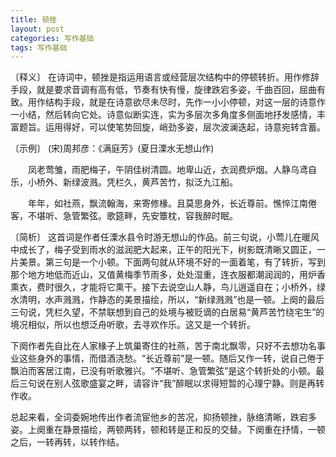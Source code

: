 ```yaml
---
title: 顿挫
layout: post
categories: 写作基础
tags: 写作基础
---
```


〔释义〕 在诗词中，顿挫是指运用语言或经营层次结构中的停顿转折。用作修辞手段，就是要求音调有高有低，节奏有快有慢，旋律跌宕多姿，千曲百回，屈曲有致。用作结构手段，就是在诗意欲尽未尽时，先作一小小停顿，对这一层的诗意作一小结，然后转向它处。诗意似断实连，实为多层次多角度多侧面地抒发感情，丰富题旨。运用得好，可以使笔势回旋，峭劲多姿，层次波澜迭起，诗意宛转含蓄。

〔示例〕 (宋)周邦彦：《满庭芳》(夏日溧水无想山作)

　　凤老莺雏，雨肥梅子，午阴佳树清圆。地卑山近，衣润费炉烟。人静乌鸢自乐，小桥外、新绿波溅。凭栏久，黄芦苦竹，拟泛九江船。

　　年年，如社燕，飘流翰海，来寄修椽。且莫思身外，长近尊前。憔悴江南倦客，不堪听、急管繁弦。歌筵畔，先安簟枕，容我醉时眠。

〔简析〕 这首词是作者任溧水县令时游无想山的作品。前三句说，小莺儿在暖风中成长了，梅子受到雨水的滋润肥大起来，正午的阳光下，树影既清晰又圆正，一片美景。第三句是一个小顿。下面两句就从环境不好的一面着笔，有了转折，写到那个地方地低而近山，又值黄梅季节雨多，处处湿重，连衣服都潮润润的，用炉香熏衣，费时很久，才能将它熏干。接下去说空山人静，鸟儿逍遥自在；小桥外，绿水清明，水声溅溅，作静态的美景描绘，所以，“新绿溅溅”也是一顿。上阕的最后三句说，凭栏久望，不禁联想到自己的处境与被贬谪的白居易“黄芦苦竹绕宅生”的境况相似，所以也想泛舟听歌，去寻欢作乐。这又是一个转折。

下阕作者先自比在人家椽子上筑巢寄住的社燕，苦于南北飘零，只好不去想功名事业这些身外的事情，而借酒浇愁。“长近尊前”是一顿。随后又作一转，说自己倦于飘泊而客居江南，已没有听歌雅兴。“不堪听、急管繁弦”是这个转折处的小顿。最后三句说在别人弦歌盛宴之畔，请容许“我”醉眠以求得短暂的心理宁静。则是再转作收。

总起来看，全词委婉地传出作者流宦他乡的苦况，抑扬顿挫，脉络清晰，跌宕多姿。上阕重在静景描绘，两顿两转，顿和转是正和反的交替。下阕重在抒情，一顿之后，一转再转，以转作结。 